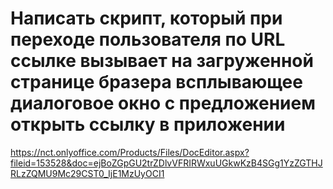 # Написать скрипт, который при переходе пользователя по URL ссылке вызывает на загруженной странице бразера всплывающее диалоговое окно с предложением открыть ссылку в приложении
https://nct.onlyoffice.com/Products/Files/DocEditor.aspx?fileid=153528&doc=ejBoZGpGU2trZDlvVFRIRWxuUGkwKzB4SGg1YzZGTHJRLzZQMU9Mc29CST0_IjE1MzUyOCI1
